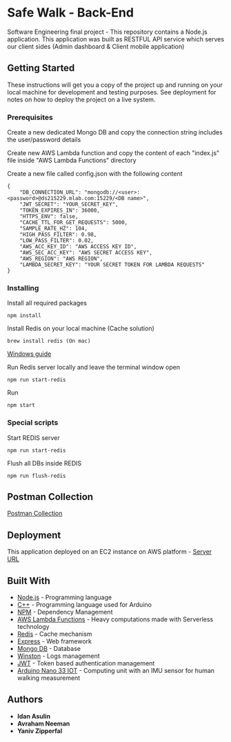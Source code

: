 # Safe Walk - Back-End

Software Engineering final project - This repository contains a Node.js application. This application was built as RESTFUL API service which serves our client sides (Admin dashboard & Client mobile application) 

## Getting Started

These instructions will get you a copy of the project up and running on your local machine for development and testing purposes. See deployment for notes on how to deploy the project on a live system.

### Prerequisites

Create a new dedicated Mongo DB and copy the connection string includes the user/password details

Create new AWS Lambda function and copy the content of each "index.js" file inside "AWS Lambda Functions" directory

Create a new file called config.json with the following content

```
{
    "DB_CONNECTION_URL": "mongodb://<user>:<password>@ds215229.mlab.com:15229/<DB name>",
    "JWT_SECRET": "YOUR_SECRET_KEY",
    "TOKEN_EXPIRES_IN": 36000,
    "HTTPS_ENV": false,
    "CACHE_TTL_FOR_GET_REQUESTS": 5000,
    "SAMPLE_RATE_HZ": 104,
    "HIGH_PASS_FILTER": 0.98,
    "LOW_PASS_FILTER": 0.02,
    "AWS_ACC_KEY_ID": "AWS ACCESS KEY ID",
    "AWS_SEC_ACC_KEY": "AWS SECRET ACCESS KEY",
    "AWS_REGION": "AWS REGION",
    "LAMBDA_SECRET_KEY": "YOUR SECRET TOKEN FOR LAMBDA REQUESTS"
}
```

### Installing

Install all required packages

```
npm install
```

Install Redis on your local machine (Cache solution)

```
brew install redis (On mac)
```
[Windows guide](https://redislabs.com/blog/redis-on-windows-8-1-and-previous-versions)

Run Redis server locally and leave the terminal window open

```
npm run start-redis
```

Run

```
npm start
```

### Special scripts

Start REDIS server

```
npm run start-redis
```

Flush all DBs inside REDIS

```
npm run flush-redis
```

## Postman Collection

[Postman Collection](https://documenter.getpostman.com/view/5659041/SWTHbF9Z?version=latest)

## Deployment

This application deployed on an EC2 instance on AWS platform - 
[Server URL](http://ec2-3-89-190-108.compute-1.amazonaws.com:3000)

## Built With

* [Node.js](http://www.dropwizard.io/1.0.2/docs/) - Programming language
* [C++](http://www.cplusplus.com/) - Programming language used for Arduino
* [NPM](https://www.npmjs.com/) - Dependency Management
* [AWS Lambda Functions](https://docs.aws.amazon.com/lambda/index.html) - Heavy computations made with Serverless technology
* [Redis](https://redis.io) - Cache mechanism
* [Express](https://expressjs.com/) - Web framework
* [Mongo DB](https://www.mongodb.com/) - Database
* [Winston](https://github.com/winstonjs/winston) - Logs management
* [JWT](https://www.npmjs.com/package/jsonwebtoken) - Token based authentication management
* [Arduino Nano 33 IOT](https://store.arduino.cc/arduino-nano-33-iot) - Computing unit with an IMU sensor for human walking measurement

## Authors

* **Idan Asulin**
* **Avraham Neeman**
* **Yaniv Zipperfal**

